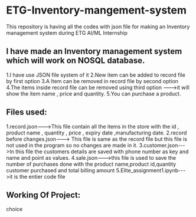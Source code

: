 # ETG-Inventory-mangement-system
This repository is having all the codes with json file for making an Inventory management system during ETG AI/ML Internship

## I have made an Inventory management system which will work on NOSQL database. 
1.I have use JSON file system of it
2.New item can be added to record file by first option
3.A Item can be removed in record file by second option 
4.The items inside record file can be removed using third option --->it will show the item name , price and quantity.
5.You can purchase a product.

## Files used: 
1.record.json--->This file contain all the items in the store with the id , product name , quantity , price , expiry date ,manufacturing date.
2.record before changes.json---> This file is same as the record file but this file is not used in the program so no changes are made in it.
3.customer.json--->In this file the customers details are saved with phone number as key and name and point as values.
4.sale.json--->this file is used to save the number of purchases done with the product name,product id,quantity customer purchased and total billing amount 
5.Elite_assignment1.ipynb--->it is the entier code file

## Working Of Project: 
choice

